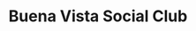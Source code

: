 ---
title: "Buena Vista Social Club"
summary: "Buena Vista Social Club is an ensemble of Cuban musicians established in 1996. The project was organized by World Circuit executive Nick Gold, produced by American guitarist Ry Cooder and directed by Juan de Marcos González. They named the group after the homonymous members' club in the Buenavista quarter of Havana, a popular music venue in the 1940s. To showcase the popular styles of the time, such as son, bolero and danzón, they recruited a dozen veteran musicians, some of whom had been retired for many years.
The group's eponymous album was recorded in March 1996 and released in September 1997, quickly becoming an international success, which prompted the ensemble to perform with a full line-up in Amsterdam and New York in 1998. German director Wim Wenders captured the performance on film for a documentary—also called Buena Vista Social Club—that included interviews with the musicians conducted in Havana. Wenders' film was released in June 1999 to critical acclaim, receiving an Academy Award nomination for Best Documentary feature and winning numerous accolades including Best Documentary at the European Film Awards. This was followed up by a second documentary Buena Vista Social Club: Adios in 2017.
The success of both the album and film sparked a revival of interest in traditional Cuban music and Latin American music in general. Some of the Cuban performers later released well-received solo albums and recorded collaborations with stars from different musical genres. The \"Buena Vista Social Club\" name became an umbrella term to describe these performances and releases, and has been likened to a brand label that encapsulates Cuba's \"musical golden age\" between the 1930s and 1950s. The new success was fleeting for the most recognizable artists in the ensemble: Compay Segundo, Rubén González, and Ibrahim Ferrer, who died aged 95, 84, and 78 respectively; Compay Segundo and González in 2003, then Ferrer in 2005.
Several surviving members of the Buena Vista Social Club, such as tresero Eliades Ochoa, veteran singer Omara Portuondo, trumpeter Manuel \"Guajiro\" Mirabal, laúd player Barbarito Torres and trombonist and conductor Jesús \"Aguaje\" Ramos currently tour worldwide, with new members such as singer Carlos Calunga and pianist Rolando Luna, as part of a 13-member band called Orquesta Buena Vista Social Club."
image: "buena-vista-social-club.jpg"
apple_music_artist_url: "https://music.apple.com/gb/artist/buena-vista-social-club/5620149"
wikipedia_url: "https://en.wikipedia.org/wiki/Buena_Vista_Social_Club"
---